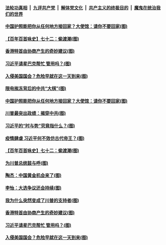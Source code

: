 

####  [法轮功真相](../../../../basic/blob/master/README.md?t=01210601) &nbsp;|&nbsp; [九评共产党](../../../../9ping.md/blob/master/README.md?t=01210601) &nbsp;|&nbsp; [解体党文化](../../../../jtdwh.md/blob/master/README.md?t=01210601)  &nbsp;|&nbsp; [共产主义的终极目的](../../../../gczydzjmd.md/blob/master/README.md?t=01210601) &nbsp;|&nbsp; [魔鬼在统治我们的世界](../../../../mgztzwmdsj.md/blob/master/README.md?t=01210601) 

#### [中国护照能把你从任何地方接回家？大使馆：请你不要回家(图)](../pages/p4/959674.md?t=01210601) 

#### [【百年百首咏史】七十二：偷渡潮(图)](../pages/p4/959658.md?t=01210601) 


#### [香港特首由协商产生的奇妙建议(图)](../pages/p4/959537.md?t=01210601) 

#### [习近平请星巴克帮忙 管用吗？(图)](../pages/p4/959535.md?t=01210601) 

#### [入侵美国国会？危险早就在这一天到来(图)](../pages/p4/959458.md?t=01210601) 



#### [限电挨冻背后的中共“大棋”(图)](../pages/p4/959663.md?t=01210601) 

#### [中国护照能把你从任何地方接回家？大使馆：请你不要回家(图)](../pages/p4/959674.md?t=01210601) 

#### [川普最突出政绩：揭穿中共(图)](../pages/p4/959672.md?t=01210601) 

#### [习近平的“时与势”究竟指什么？(图)](../pages/p4/959662.md?t=01210601) 

#### [疫情肆虐 习近平何不效仿古代帝王？(图)](../pages/p4/959668.md?t=01210601) 

#### [【百年百首咏史】七十二：偷渡潮(图)](../pages/p4/959658.md?t=01210601) 



#### [为川普总统鼓与呼(图)](../pages/p4/959583.md?t=01210601) 

#### [陶杰：中国黄金机会来了(图)](../pages/p4/959540.md?t=01210601) 


#### [李怡：大选争议还会持续(图)](../pages/p4/959542.md?t=01210601) 

#### [我为什么突然变成了川普的支持者(图)](../pages/p4/959538.md?t=01210601) 

#### [香港特首由协商产生的奇妙建议(图)](../pages/p4/959537.md?t=01210601) 

#### [习近平请星巴克帮忙 管用吗？(图)](../pages/p4/959535.md?t=01210601) 

#### [入侵美国国会？危险早就在这一天到来(图)](../pages/p4/959458.md?t=01210601) 



